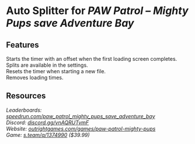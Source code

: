 # Auto Splitter for ***PAW Patrol – Mighty Pups save Adventure Bay***
## Features
Starts the timer with an offset when the first loading screen completes.  
Splits are available in the settings.  
Resets the timer when starting a new file.  
Removes loading times.

## Resources
*Leaderboards: [speedrun.com/paw_patrol_mighty_pups_save_adventure_bay](https://speedrun.com/paw_patrol_mighty_pups_save_adventure_bay)*  
*Discord: [discord.gg/vnAQRUTvmF](https://discord.gg/vnAQRUTvmF)*  
*Website: [outrightgames.com/games/paw-patrol-mighty-pups](https://outrightgames.com/games/paw-patrol-mighty-pups)*  
*Game: [s.team/a/1374990](https://s.team/a/1374990) ($39.99)*